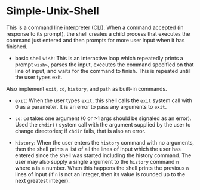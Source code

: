 # Simple-Unix-Shell
This is a command line interpreter (CLI). When a command accepted (in response to its prompt), the shell creates a child process that executes the command just entered and then prompts for more user input when it has finished.<br>

- basic shell `wish`: This is an interactive loop which repeatedly prints a prompt `wish>`, parses the input, executes the command specified on that line of input, and waits for the command to finish. This is repeated until the user types exit.<br>

Also implement `exit`, `cd`, `history`, and `path` as built-in commands.
- `exit`: When the user types `exit`, this shell calls the `exit` system call with 0 as a parameter. It is an error to pass any arguments to `exit`.

- `cd`: `cd` takes one argument (0 or >1 args should be signaled as an error). Used the `chdir()` system call with the argument supplied by the user to change directories; if `chdir` fails, that is also an error.

- `history`: When the user enters the `history` command with no arguments, then the shell prints a list of all the lines of input which the user has entered since the shell was started including the history command. The user may also supply a single argument to the `history` command `n` where `n` is a number. When this happens the shell prints the previous `n` lines of input (if `n` is not an integer, then its value is rounded up to the next greatest integer). 
